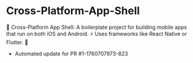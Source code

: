# Cross-Platform-App-Shell
📱 Cross-Platform App Shell: A boilerplate project for building mobile apps that run on both iOS and Android. ⚡ Uses frameworks like React Native or Flutter. 🚀


- Automated update for PR #1-1760707973-823